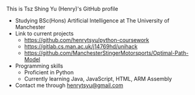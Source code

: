 This is Tsz Shing Yu (Henry)'s GitHub profile
- Studying BSc(Hons) Artificial Intelligence at The University of Manchester
- Link to current projects
	- https://github.com/henrytsyu/python-coursework
	- https://gitlab.cs.man.ac.uk/j14769hd/unihack
	- https://github.com/ManchesterStingerMotorsports/Optimal-Path-Model
- Programming skills
	- Proficient in Python
	- Currently learning Java, JavaScript, HTML, ARM Assembly
- Contact me through henrytsyu@gmail.com
